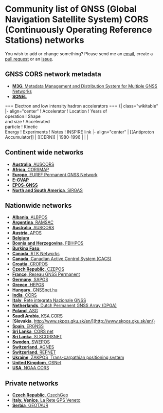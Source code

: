 #  Community list of GNSS (Global Navigation Satellite System) CORS (Continuously Operating Reference Stations) networks

You wish to add or change something? Please send me an [email](mailto:mvarga1989@gmail.com), create a [pull request](https://github.com/mvarga1989/GNSS-CORS-RTK-networks/pulls) or an [issue](https://github.com/mvarga1989/GNSS-CORS-RTK-networks/issues).
## GNSS CORS network metadata
- [**M3G**, Metadata Management and Distribution System for Multiple GNSS Networks](https://gnss-metadata.eu/site/ocoverview)
- [**SONEL**](https://www.sonel.org/-Data-providers-125-.html)

=== Electron and low intensity hadron accelerators ===
{| class="wikitable"
|- align="center"
! Accelerator
! Location
! Years of<br>operation
! Shape <br>and size
! Accelerated <br>particle
! Kinetic <br>Energy 
! Experiments
! Notes
! INSPIRE link
|- align="center"
| [[Antiproton Accumulator]]
| [[CERN]]
| 1980-1996
| 
| 
| 


## Continent wide networks
- [**Australia**, AUSCORS](https://www.auscors.ga.gov.au/status/)
- [**Africa**, CORSMAP](http://corsmap.com/)
- [**Europe**, EUREF Permanent GNSS Network](https://www.epncb.oma.be/)
- [**E-GVAP**]()
- [**EPOS-GNSS**]()
- [**North and South America**, SIRGAS](https://sirgas.ipgh.org/en/gnss-network/introduction/)


## Nationwide networks
- [**Albania**, ALBPOS](https://krgjsh.asig.gov.al/?page_id=1210&lang=en)
- [**Argentina**, RAMSAC](https://www.ign.gob.ar/NuestrasActividades/Ramsac/EstacionesPermanentes)
- [**Australia**, AUSCORS](https://www.auscors.ga.gov.au/status/)
- [**Austria**, APOS](https://www.bev.gv.at/portal/page?_pageid=713,3175360&_dad=portal&_schema=PORTAL)
- [**Belgium**](http://gnss.be/networks_tutorial.php)
- [**Bosnia and Herzegovina**, FBIHPOS](http://fbihpos.katastar.ba/SBC/Account/Index?returnUrl=%2FSBC%2FAdmin)
- [**Burkina Faso**, ](http://bfcors.net/)
- [**Canada**, RTK Networks](https://webapp.geod.nrcan.gc.ca/geod/data-donnees/rtk.php?locale=en)
- [**Canada**, Canadian Active Control System (CACS)](https://webapp.geod.nrcan.gc.ca/geod/data-donnees/cacs-scca.php?locale=en)
- [**Croatia**, CROPOS](http://195.29.198.194/Map/SensorMap.aspx)
- [**Czech Republic**, CZEPOS](http://czepos.cuzk.cz/)
- [**France**, Reseau GNSS Permanent](http://rgp.ign.fr/STATIONS/)
- [**Germany**, SAPOS](https://sapos.de/)
- [**Greece**, HEPOS](https://www.hepos.gr/)
- [**Hungary**, GNSSnet.hu](https://www.gnssnet.hu/)
- [**India**, CORS](http://103.205.244.106/)
- [**Italy**, Rete integrata Nazionale GNSS](http://ring.gm.ingv.it/) [](http://retegnssveneto.cisas.unipd.it/gpsitn/)
- [**Netherlands**, Dutch Permanent GNSS Array (DPGA)](http://gnss1.tudelft.nl/dpga/)
- [**Poland**, ASG](http://www.asgeupos.pl/index.php)
- [**Saudi Arabia**, KSA CORS](https://gasgi.gov.sa/en/products/geodesy/pages/ksa-cors.aspx)
- [**Slovakia**, http://www.skpos.gku.sk/en/](http://www.skpos.gku.sk/en/)
- [**Spain**, ERGNSS](https://www.ign.es/web/ign/portal/gds-gnss-estaciones-permanentes)
- [**Sri Lanka**, CORS net](https://corsnet.lk/)
- [**Sri Lanka**, SLSCORSNET](http://www.slcorsnet.survey.gov.lk/)
- [**Sweden**, SWEPOS](https://swepos.lantmateriet.se/)
- [**Switzerland**, AGNES](http://pnac.swisstopo.admin.ch/pages/en/agnes-status.html)
- [**Switzerland**, REFNET](https://www.refnet.ch/)
- [**Ukraine**, ZAKPOS, Trans-carpathian positioning system](http://zakpos.zakgeo.com.ua/index.php?option=com_content&task=view&id=18&Itemid=86)
- [**United Kingdom**, OSNet](https://www.ordnancesurvey.co.uk/gps/os-net-rinex-data/)
- [**USA**, NOAA CORS](https://geodesy.noaa.gov/CORS_Map/)

## Private networks
- [**Czech Republic**, CzechGeo](https://www.pecny.cz/CzechGeo/)
- [**Italy, Venice**, La Rete GPS Veneto](http://retegnssveneto.cisas.unipd.it/Web/page.php?pid=gmap&link=Stazioni_GNSS&chain=6)
- [**Serbia**, GEOTAUR](https://geotaur.com/geotaurnet-cors-network/)


